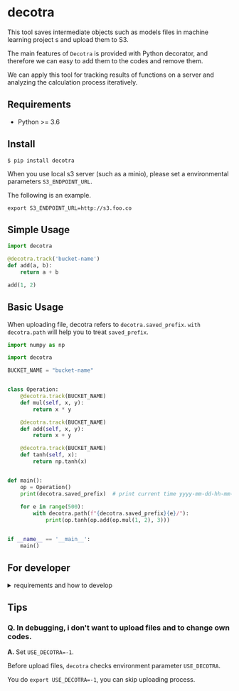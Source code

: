 # decotra

This tool saves intermediate objects such as models files in machine learning project s and upload them to S3.

The main features of `Decotra` is provided with Python decorator, and therefore we can easy to add them to the codes and remove them.

We can apply this tool for tracking results of functions on a server and analyzing the calculation process iteratively.

## Requirements

 -  Python >= 3.6

## Install

```shell script
$ pip install decotra
```

When you use local s3 server (such as a minio), please set a environmental parameters `S3_ENDPOINT_URL`.

The following is an example.

`export S3_ENDPOINT_URL=http://s3.foo.co`

## Simple Usage

```python
import decotra

@decotra.track('bucket-name')
def add(a, b):
    return a + b

add(1, 2)
```

## Basic Usage

When uploading file, decotra refers to `decotra.saved_prefix`.
`with decotra.path` will help you to treat `saved_prefix`.

```python
import numpy as np

import decotra

BUCKET_NAME = "bucket-name"


class Operation:
    @decotra.track(BUCKET_NAME)
    def mul(self, x, y):
        return x * y

    @decotra.track(BUCKET_NAME)
    def add(self, x, y):
        return x + y

    @decotra.track(BUCKET_NAME)
    def tanh(self, x):
        return np.tanh(x)


def main():
    op = Operation()
    print(decotra.saved_prefix)  # print current time yyyy-mm-dd-hh-mm-ss format
    
    for e in range(500):
        with decotra.path(f"{decotra.saved_prefix}{e}/"):
            print(op.tanh(op.add(op.mul(1, 2), 3)))


if __name__ == '__main__':
    main()
```

## For developer
<details>

<summary>requirements and how to develop</summary>

### requirements

- S3 environment
- [poetry](https://github.com/python-poetry/poetry)

When you do not have open s3 sandbox, please prepare S3 environment.
For example one member of decotra develper uses [minio](https://min.io) for developing and testing.

### build

Run `poetry build` packs decotra.

### testing

Currently decotra does not have enough testing. If you have nice testing idea, please Pull Requests.

I only check this module working well with running `example/example.py`.

### publish

Run `poetry publish` manually. We set up GitHub Actions and automate to publish by push or merge to master branch.

### other

Some commands are written on `Makefile` (for my memorandum). 

</details>

## Tips

### Q. In debugging, i don't want to upload files and to change own codes. 
__A.__ Set `USE_DECOTRA=-1`.

Before upload files, `decotra` checks environment parameter `USE_DECOTRA`.

You do `export USE_DECOTRA=-1`, you can skip uploading process.